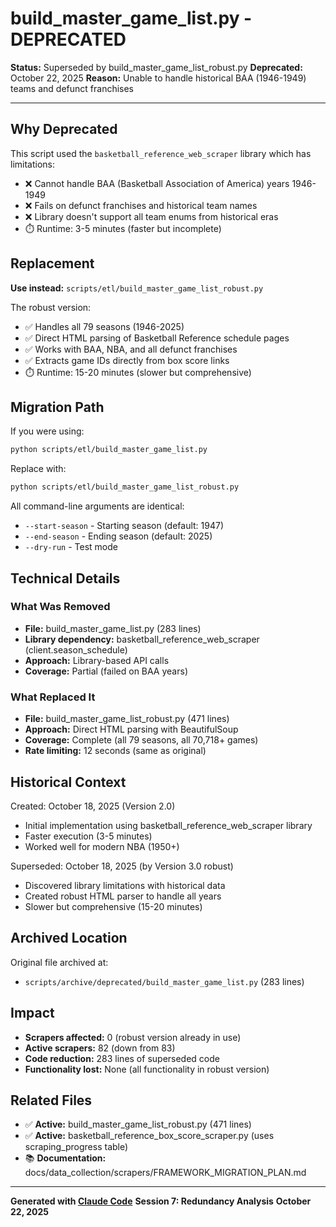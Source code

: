 # build_master_game_list.py - DEPRECATED

**Status:** Superseded by build_master_game_list_robust.py
**Deprecated:** October 22, 2025
**Reason:** Unable to handle historical BAA (1946-1949) teams and defunct franchises

---

## Why Deprecated

This script used the `basketball_reference_web_scraper` library which has limitations:
- ❌ Cannot handle BAA (Basketball Association of America) years 1946-1949
- ❌ Fails on defunct franchises and historical team names
- ❌ Library doesn't support all team enums from historical eras
- ⏱️ Runtime: 3-5 minutes (faster but incomplete)

## Replacement

**Use instead:** `scripts/etl/build_master_game_list_robust.py`

The robust version:
- ✅ Handles all 79 seasons (1946-2025)
- ✅ Direct HTML parsing of Basketball Reference schedule pages
- ✅ Works with BAA, NBA, and all defunct franchises
- ✅ Extracts game IDs directly from box score links
- ⏱️ Runtime: 15-20 minutes (slower but comprehensive)

## Migration Path

If you were using:
```bash
python scripts/etl/build_master_game_list.py
```

Replace with:
```bash
python scripts/etl/build_master_game_list_robust.py
```

All command-line arguments are identical:
- `--start-season` - Starting season (default: 1947)
- `--end-season` - Ending season (default: 2025)
- `--dry-run` - Test mode

## Technical Details

### What Was Removed
- **File:** build_master_game_list.py (283 lines)
- **Library dependency:** basketball_reference_web_scraper (client.season_schedule)
- **Approach:** Library-based API calls
- **Coverage:** Partial (failed on BAA years)

### What Replaced It
- **File:** build_master_game_list_robust.py (471 lines)
- **Approach:** Direct HTML parsing with BeautifulSoup
- **Coverage:** Complete (all 79 seasons, all 70,718+ games)
- **Rate limiting:** 12 seconds (same as original)

## Historical Context

Created: October 18, 2025 (Version 2.0)
- Initial implementation using basketball_reference_web_scraper library
- Faster execution (3-5 minutes)
- Worked well for modern NBA (1950+)

Superseded: October 18, 2025 (by Version 3.0 robust)
- Discovered library limitations with historical data
- Created robust HTML parser to handle all years
- Slower but comprehensive (15-20 minutes)

## Archived Location

Original file archived at:
- `scripts/archive/deprecated/build_master_game_list.py` (283 lines)

## Impact

- **Scrapers affected:** 0 (robust version already in use)
- **Active scrapers:** 82 (down from 83)
- **Code reduction:** 283 lines of superseded code
- **Functionality lost:** None (all functionality in robust version)

## Related Files

- ✅ **Active:** build_master_game_list_robust.py (471 lines)
- ✅ **Active:** basketball_reference_box_score_scraper.py (uses scraping_progress table)
- 📚 **Documentation:** docs/data_collection/scrapers/FRAMEWORK_MIGRATION_PLAN.md

---

**Generated with [Claude Code](https://claude.com/claude-code)**
**Session 7: Redundancy Analysis**
**October 22, 2025**
